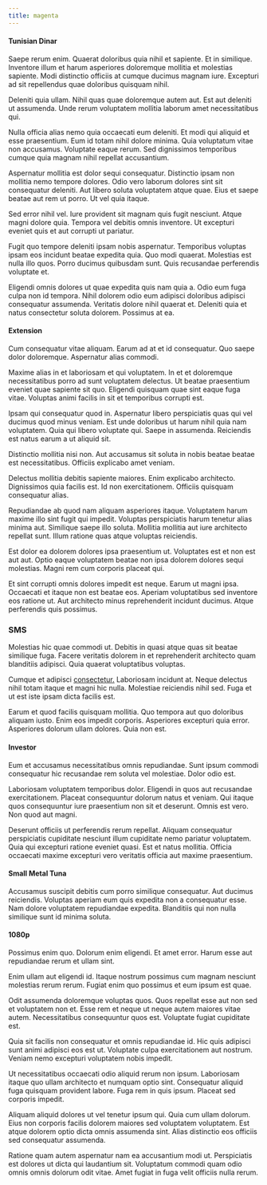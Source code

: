 ```yaml
---
title: magenta
---
```


#### Tunisian Dinar

Saepe rerum enim. Quaerat doloribus quia nihil et sapiente. Et in similique. Inventore illum et harum asperiores doloremque mollitia et molestias sapiente. Modi distinctio officiis at cumque ducimus magnam iure. Excepturi ad sit repellendus quae doloribus quisquam nihil.

Deleniti quia ullam. Nihil quas quae doloremque autem aut. Est aut deleniti ut assumenda. Unde rerum voluptatem mollitia laborum amet necessitatibus qui.

Nulla officia alias nemo quia occaecati eum deleniti. Et modi qui aliquid et esse praesentium. Eum id totam nihil dolore minima. Quia voluptatum vitae non accusamus. Voluptate eaque rerum. Sed dignissimos temporibus cumque quia magnam nihil repellat accusantium.

Aspernatur mollitia est dolor sequi consequatur. Distinctio ipsam non mollitia nemo tempore dolores. Odio vero laborum dolores sint sit consequatur deleniti. Aut libero soluta voluptatem atque quae. Eius et saepe beatae aut rem ut porro. Ut vel quia itaque.

Sed error nihil vel. Iure provident sit magnam quis fugit nesciunt. Atque magni dolore quia. Tempora vel debitis omnis inventore. Ut excepturi eveniet quis et aut corrupti ut pariatur.

Fugit quo tempore deleniti ipsam nobis aspernatur. Temporibus voluptas ipsam eos incidunt beatae expedita quia. Quo modi quaerat. Molestias est nulla illo quos. Porro ducimus quibusdam sunt. Quis recusandae perferendis voluptate et.

Eligendi omnis dolores ut quae expedita quis nam quia a. Odio eum fuga culpa non id tempora. Nihil dolorem odio eum adipisci doloribus adipisci consequatur assumenda. Veritatis dolore nihil quaerat et. Deleniti quia et natus consectetur soluta dolorem. Possimus at ea.

#### Extension

Cum consequatur vitae aliquam. Earum ad at et id consequatur. Quo saepe dolor doloremque. Aspernatur alias commodi.

Maxime alias in et laboriosam et qui voluptatem. In et et doloremque necessitatibus porro ad sunt voluptatem delectus. Ut beatae praesentium eveniet quae sapiente sit quo. Eligendi quisquam quae sint eaque fuga vitae. Voluptas animi facilis in sit et temporibus corrupti est.

Ipsam qui consequatur quod in. Aspernatur libero perspiciatis quas qui vel ducimus quod minus veniam. Est unde doloribus ut harum nihil quia nam voluptatem. Quia qui libero voluptate qui. Saepe in assumenda. Reiciendis est natus earum a ut aliquid sit.

Distinctio mollitia nisi non. Aut accusamus sit soluta in nobis beatae beatae est necessitatibus. Officiis explicabo amet veniam.

Delectus mollitia debitis sapiente maiores. Enim explicabo architecto. Dignissimos quia facilis est. Id non exercitationem. Officiis quisquam consequatur alias.

Repudiandae ab quod nam aliquam asperiores itaque. Voluptatem harum maxime illo sint fugit qui impedit. Voluptas perspiciatis harum tenetur alias minima aut. Similique saepe illo soluta. Mollitia mollitia aut iure architecto repellat sunt. Illum ratione quas atque voluptas reiciendis.

Est dolor ea dolorem dolores ipsa praesentium ut. Voluptates est et non est aut aut. Optio eaque voluptatem beatae non ipsa dolorem dolores sequi molestias. Magni rem cum corporis placeat qui.

Et sint corrupti omnis dolores impedit est neque. Earum ut magni ipsa. Occaecati et itaque non est beatae eos. Aperiam voluptatibus sed inventore eos ratione ut. Aut architecto minus reprehenderit incidunt ducimus. Atque perferendis quis possimus.

### SMS

Molestias hic quae commodi ut. Debitis in quasi atque quas sit beatae similique fuga. Facere veritatis dolorem in et reprehenderit architecto quam blanditiis adipisci. Quia quaerat voluptatibus voluptas.

Cumque et adipisci [consectetur.](/voluptate/expedita/shoes.md) Laboriosam incidunt at. Neque delectus nihil totam itaque et magni hic nulla. Molestiae reiciendis nihil sed. Fuga et ut est iste ipsam dicta facilis est.

Earum et quod facilis quisquam mollitia. Quo tempora aut quo doloribus aliquam iusto. Enim eos impedit corporis. Asperiores excepturi quia error. Asperiores dolorum ullam dolores. Quia non est.

#### Investor

Eum et accusamus necessitatibus omnis repudiandae. Sunt ipsum commodi consequatur hic recusandae rem soluta vel molestiae. Dolor odio est.

Laboriosam voluptatem temporibus dolor. Eligendi in quos aut recusandae exercitationem. Placeat consequuntur dolorum natus et veniam. Qui itaque quos consequuntur iure praesentium non sit et deserunt. Omnis est vero. Non quod aut magni.

Deserunt officiis ut perferendis rerum repellat. Aliquam consequatur perspiciatis cupiditate nesciunt illum cupiditate nemo pariatur voluptatem. Quia qui excepturi ratione eveniet quasi. Est et natus mollitia. Officia occaecati maxime excepturi vero veritatis officia aut maxime praesentium.

#### Small Metal Tuna

Accusamus suscipit debitis cum porro similique consequatur. Aut ducimus reiciendis. Voluptas aperiam eum quis expedita non a consequatur esse. Nam dolore voluptatem repudiandae expedita. Blanditiis qui non nulla similique sunt id minima soluta.

#### 1080p

Possimus enim quo. Dolorum enim eligendi. Et amet error. Harum esse aut repudiandae rerum et ullam sint.

Enim ullam aut eligendi id. Itaque nostrum possimus cum magnam nesciunt molestias rerum rerum. Fugiat enim quo possimus et eum ipsum est quae.

Odit assumenda doloremque voluptas quos. Quos repellat esse aut non sed et voluptatem non et. Esse rem et neque ut neque autem maiores vitae autem. Necessitatibus consequuntur quos est. Voluptate fugiat cupiditate est.

Quia sit facilis non consequatur et omnis repudiandae id. Hic quis adipisci sunt animi adipisci eos est ut. Voluptate culpa exercitationem aut nostrum. Veniam nemo excepturi voluptatem nobis impedit.

Ut necessitatibus occaecati odio aliquid rerum non ipsum. Laboriosam itaque quo ullam architecto et numquam optio sint. Consequatur aliquid fuga quisquam provident labore. Fuga rem in quis ipsum. Placeat sed corporis impedit.

Aliquam aliquid dolores ut vel tenetur ipsum qui. Quia cum ullam dolorum. Eius non corporis facilis dolorem maiores sed voluptatem voluptatem. Est atque dolorem optio dicta omnis assumenda sint. Alias distinctio eos officiis sed consequatur assumenda.

Ratione quam autem aspernatur nam ea accusantium modi ut. Perspiciatis est dolores ut dicta qui laudantium sit. Voluptatum commodi quam odio omnis omnis dolorum odit vitae. Amet fugiat in fuga velit officiis nulla rerum.
